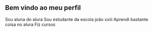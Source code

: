 ## Bem vindo ao meu perfil

Sou aluna do alura 
Sou estudante da escola joão xxiii
Aprendi bastante coisa no alura
Fiz cursos
